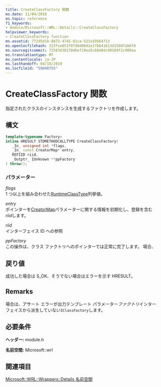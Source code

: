 ```yaml
---
title: CreateClassFactory 関数
ms.date: 11/04/2016
ms.topic: reference
f1_keywords:
- module/Microsoft::WRL::Details::CreateClassFactory
helpviewer_keywords:
- CreateClassFactory function
ms.assetid: 772d5d1b-8872-4745-81ca-521a39564713
ms.openlocfilehash: 323fce053707d6d00d1e17b641613d15607ab6f8
ms.sourcegitcommit: 72583d30170d6ef29ea5c6848dc00169f2c909aa
ms.translationtype: MT
ms.contentlocale: ja-JP
ms.lasthandoff: 04/18/2019
ms.locfileid: "59040755"
---
```

# <a name="createclassfactory-function"></a>CreateClassFactory 関数

指定されたクラスのインスタンスを生成するファクトリを作成します。

## <a name="syntax"></a>構文

```cpp
template<typename Factory>
inline HRESULT STDMETHODCALLTYPE CreateClassFactory(
   _In_ unsigned int *flags,
   _In_ const CreatorMap* entry,
   REFIID riid,
   _Outptr_ IUnknown **ppFactory
) throw();
```

### <a name="parameters"></a>パラメーター

*flags*<br/>
1 つ以上を組み合わせた[RuntimeClassType](runtimeclasstype-enumeration.md)列挙値。

*entry*<br/>
ポインターを[CreatorMap](creatormap-structure.md)パラメーターに関する情報を初期化し、登録を含む*riid*します。

*riid*<br/>
インターフェイス ID への参照

*ppFactory*<br/>
この操作は、クラス ファクトリへのポインターでは正常に完了します。 場合、

## <a name="return-value"></a>戻り値

成功した場合は S_OK、そうでない場合はエラーを示す HRESULT。

## <a name="remarks"></a>Remarks

場合は、アサート エラーが出力テンプレート パラメーター*ファクトリ*インターフェイスから派生していない`IClassFactory`します。

## <a name="requirements"></a>必要条件

**ヘッダー:** module.h

**名前空間:** Microsoft::wrl

## <a name="see-also"></a>関連項目

[Microsoft::WRL::Wrappers::Details 名前空間](microsoft-wrl-wrappers-details-namespace.md)